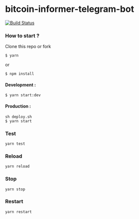 # bitcoin-informer-telegram-bot

[![Build Status](https://travis-ci.org/{kitt3911}/{bitcoin-informer-telegram-bot}.png?branch=master)](https://travis-ci.org/{kitt3911}/{bitcoin-informer-telegram-bot})

### How to start ?

Clone this repo or fork
```
$ yarn
```
or 
```
$ npm install
```

#### Development :
```
$ yarn start:dev
```

#### Production :

```
sh deploy.sh
$ yarn start
```


### Test

```
yarn test
```

### Reload 

```
yarn reload
```

### Stop

```
yarn stop
```

### Restart

```
yarn restart
```